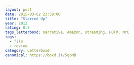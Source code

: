 ```yaml
---
layout: post 
date: 2015-03-02 23:59:00
title: "Starred Up"
year: 2013
rating: 0.7
tags_letterboxd: narrative, Amazon, streaming, HDTV, NYC
tags:
  - film
  - review
category: Letterboxd
canonical: https://boxd.it/5gpMB
---
```

